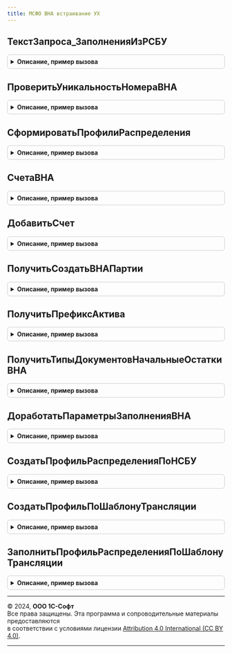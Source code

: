 ```yaml
---
title: МСФО ВНА встраивание УХ
---
```



## ТекстЗапроса_ЗаполненияИзРСБУ
<details style="margin: 1em 0; padding: 0.5em; border: 1px solid #ccc; border-radius: 6px;">

<summary style="font-weight: bold; cursor: pointer;">Описание, пример вызова</summary>

```bsl

Функция ТекстЗапроса_ЗаполненияИзРСБУ(НомераТаблиц = Неопределено) Экспорт
```

Пример вызова
```bsl
Результат = МСФОВНАВстраиваниеУХ.ТекстЗапроса_ЗаполненияИзРСБУ(НомераТаблиц);
```
</details>

## ПроверитьУникальностьНомераВНА
<details style="margin: 1em 0; padding: 0.5em; border: 1px solid #ccc; border-radius: 6px;">

<summary style="font-weight: bold; cursor: pointer;">Описание, пример вызова</summary>

```bsl

Процедура ПроверитьУникальностьНомераВНА(Источник, Отказ = Ложь, ВызыватьИсключение = Ложь) Экспорт
```

Пример вызова
```bsl
МСФОВНАВстраиваниеУХ.ПроверитьУникальностьНомераВНА(Источник, Отказ, ВызыватьИсключение);
```
</details>

## СформироватьПрофилиРаспределения
<details style="margin: 1em 0; padding: 0.5em; border: 1px solid #ccc; border-radius: 6px;">

<summary style="font-weight: bold; cursor: pointer;">Описание, пример вызова</summary>

```bsl

Процедура СформироватьПрофилиРаспределения(ТаблицаВНА, КолонкаПрофильМСФО, КолонкаПрофильНСБУ, ШаблонТрансляции, Отказ = Ложь) Экспорт
```

Пример вызова
```bsl
МСФОВНАВстраиваниеУХ.СформироватьПрофилиРаспределения(ТаблицаВНА, КолонкаПрофильМСФО, КолонкаПрофильНСБУ, ШаблонТрансляции, Отказ);
```
</details>

## СчетаВНА
<details style="margin: 1em 0; padding: 0.5em; border: 1px solid #ccc; border-radius: 6px;">

<summary style="font-weight: bold; cursor: pointer;">Описание, пример вызова</summary>

```bsl

Функция СчетаВНА(СчетаУчета = Ложь, СчетаАмортизации = Ложь, СчетаВыбытия = Ложь) Экспорт
```

Пример вызова
```bsl
Результат = МСФОВНАВстраиваниеУХ.СчетаВНА(СчетаУчета, СчетаАмортизации, СчетаВыбытия);
```
</details>

## ДобавитьСчет
<details style="margin: 1em 0; padding: 0.5em; border: 1px solid #ccc; border-radius: 6px;">

<summary style="font-weight: bold; cursor: pointer;">Описание, пример вызова</summary>

```bsl

Процедура ДобавитьСчет(СчетаВНА, ИмяПредопределенного, ЕстьРСБУ = Неопределено) Экспорт
```

Пример вызова
```bsl
МСФОВНАВстраиваниеУХ.ДобавитьСчет(СчетаВНА, ИмяПредопределенного, ЕстьРСБУ);
```
</details>

## ПолучитьСоздатьВНАПартии
<details style="margin: 1em 0; padding: 0.5em; border: 1px solid #ccc; border-radius: 6px;">

<summary style="font-weight: bold; cursor: pointer;">Описание, пример вызова</summary>

```bsl

Функция ПолучитьСоздатьВНАПартии(АктивИсточник, НомерВНА, ПараметрыУчетаВНА) Экспорт
```

Пример вызова
```bsl
Результат = МСФОВНАВстраиваниеУХ.ПолучитьСоздатьВНАПартии(АктивИсточник, НомерВНА, ПараметрыУчетаВНА) 
```
</details>

## ПолучитьПрефиксАктива
<details style="margin: 1em 0; padding: 0.5em; border: 1px solid #ccc; border-radius: 6px;">

<summary style="font-weight: bold; cursor: pointer;">Описание, пример вызова</summary>

```bsl

Функция ПолучитьПрефиксАктива(АктивИсточник) Экспорт
```

Пример вызова
```bsl
Результат = МСФОВНАВстраиваниеУХ.ПолучитьПрефиксАктива(АктивИсточник) 
```
</details>

## ПолучитьТипыДокументовНачальныеОстаткиВНА
<details style="margin: 1em 0; padding: 0.5em; border: 1px solid #ccc; border-radius: 6px;">

<summary style="font-weight: bold; cursor: pointer;">Описание, пример вызова</summary>

```bsl

Функция ПолучитьТипыДокументовНачальныеОстаткиВНА() Экспорт
```

Пример вызова
```bsl
Результат = МСФОВНАВстраиваниеУХ.ПолучитьТипыДокументовНачальныеОстаткиВНА() 
```
</details>

## ДоработатьПараметрыЗаполненияВНА
<details style="margin: 1em 0; padding: 0.5em; border: 1px solid #ccc; border-radius: 6px;">

<summary style="font-weight: bold; cursor: pointer;">Описание, пример вызова</summary>

```bsl

Процедура ДоработатьПараметрыЗаполненияВНА(ПараметрыЗаполнения) Экспорт
```

Пример вызова
```bsl
МСФОВНАВстраиваниеУХ.ДоработатьПараметрыЗаполненияВНА(ПараметрыЗаполнения) 
```
</details>

## СоздатьПрофильРаспределенияПоНСБУ
<details style="margin: 1em 0; padding: 0.5em; border: 1px solid #ccc; border-radius: 6px;">

<summary style="font-weight: bold; cursor: pointer;">Описание, пример вызова</summary>

```bsl

Функция СоздатьПрофильРаспределенияПоНСБУ(ПрофильРаспределенияИсточник, ПланСчетовНСБУ = Неопределено, Отказ = Ложь) Экспорт
```

Пример вызова
```bsl
Результат = МСФОВНАВстраиваниеУХ.СоздатьПрофильРаспределенияПоНСБУ(ПрофильРаспределенияИсточник, ПланСчетовНСБУ, Отказ);
```
</details>

## СоздатьПрофильПоШаблонуТрансляции
<details style="margin: 1em 0; padding: 0.5em; border: 1px solid #ccc; border-radius: 6px;">

<summary style="font-weight: bold; cursor: pointer;">Описание, пример вызова</summary>

```bsl

Функция СоздатьПрофильПоШаблонуТрансляции(ПоискНСБУ, ШаблонТрансляции, Отказ = Ложь) Экспорт
```

Пример вызова
```bsl
Результат = МСФОВНАВстраиваниеУХ.СоздатьПрофильПоШаблонуТрансляции(ПоискНСБУ, ШаблонТрансляции, Отказ);
```
</details>

## ЗаполнитьПрофильРаспределенияПоШаблонуТрансляции
<details style="margin: 1em 0; padding: 0.5em; border: 1px solid #ccc; border-radius: 6px;">

<summary style="font-weight: bold; cursor: pointer;">Описание, пример вызова</summary>

```bsl

Функция ЗаполнитьПрофильРаспределенияПоШаблонуТрансляции(ПрофильРаспределения, ШаблонТрансляции) Экспорт
```

Пример вызова
```bsl
Результат = МСФОВНАВстраиваниеУХ.ЗаполнитьПрофильРаспределенияПоШаблонуТрансляции(ПрофильРаспределения, ШаблонТрансляции));
```
</details>

---

© 2024, **ООО 1С-Софт**  
Все права защищены. Эта программа и сопроводительные материалы предоставляются  
в соответствии с условиями лицензии [Attribution 4.0 International (CC BY 4.0)](https://creativecommons.org/licenses/by/4.0/legalcode).

---
